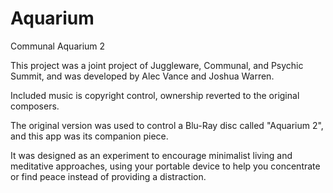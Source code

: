 # Aquarium
Communal Aquarium 2

This project was a joint project of Juggleware, Communal, and Psychic Summit, and was developed by Alec Vance and Joshua Warren.

Included music is copyright control, ownership reverted to the original composers.

The original version was used to control a Blu-Ray disc called "Aquarium 2", and this app was its companion piece.

It was designed as an experiment to encourage minimalist living and meditative approaches, using your portable device to help you concentrate or find peace instead of providing a distraction.


